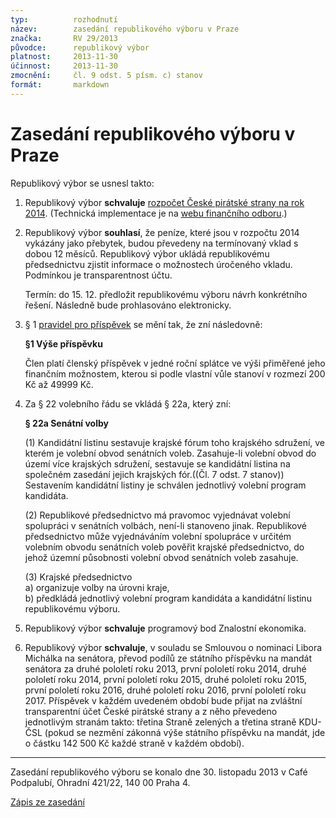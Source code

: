 ```yaml
---
typ:          rozhodnutí
název:        zasedání republikového výboru v Praze
značka:       RV 29/2013
původce:      republikový výbor
platnost:     2013-11-30
účinnost:     2013-11-30
zmocnění:     čl. 9 odst. 5 písm. c) stanov
formát:       markdown
---
```


# Zasedání republikového výboru v Praze

Republikový výbor se usnesl takto:

1.  Republikový výbor **schvaluje** [rozpočet České pirátské strany na rok 2014](rozpocet_ceske_piratske_strany_2014_-_navrh.pdf). (Technická implementace je na [webu finančního odboru](http://www.pirati.cz/fo/hospodareni2014/rozpocty/strana/start).)

2.  Republikový výbor **souhlasí**, že peníze, které jsou v rozpočtu 2014 vykázány jako přebytek, budou převedeny na termínovaný vklad s dobou 12 měsíců. Republikový výbor ukládá republikovému předsednictvu zjistit informace o možnostech úročeného vkladu. Podmínkou je transparentnost účtu.

    Termín: do 15. 12. předložit republikovému výboru návrh konkrétního řešení. Následně bude prohlasováno elektronicky.

3.  § 1 [pravidel pro příspěvek](/predpisy/prp/2010-08-15.html) se mění tak, že zní následovně:

    **§1 Výše příspěvku**

    Člen platí členský příspěvek  v jedné roční splátce ve výši přiměřené jeho finančním možnostem,  kterou si podle vlastní vůle stanoví v rozmezí 200 Kč až 49999 Kč.

4.  Za § 22 volebního řádu se vkládá § 22a, který zní:

    **§ 22a Senátní volby**

    (1) Kandidátní listinu sestavuje krajské fórum toho krajského sdružení, ve kterém je volební obvod senátních voleb. Zasahuje-li volební obvod do území více krajských sdružení, sestavuje se kandidátní listina na společném zasedání jejich krajských fór.((Čl. 7 odst. 7 stanov)) Sestavením kandidátní listiny je schválen jednotlivý volební program kandidáta.

    (2) Republikové předsednictvo má pravomoc vyjednávat volební spolupráci v senátních volbách, není-li stanoveno jinak. Republikové předsednictvo může vyjednáváním volební spolupráce v určitém volebním obvodu senátních voleb pověřit krajské předsednictvo, do jehož územní působnosti volební obvod senátních voleb zasahuje.

    (3) Krajské předsednictvo  
    a) organizuje volby na úrovni kraje,  
    b) předkládá jednotlivý volební program kandidáta a kandidátní listinu republikovému výboru.

5.  Republikový výbor **schvaluje** programový bod Znalostní ekonomika.

6.  Republikový výbor **schvaluje**, v souladu se Smlouvou o nominaci Libora Michálka na senátora, převod podílů ze státního příspěvku na mandát senátora za druhé pololetí roku 2013, první pololetí roku 2014, druhé pololetí roku 2014, první pololetí roku 2015, druhé pololetí roku 2015, první pololetí roku 2016, druhé pololetí roku 2016, první pololetí roku 2017. Příspěvek v každém uvedeném období bude přijat na zvláštní transparentní účet České pirátské strany a z něho převedeno jednotlivým stranám takto: třetina Straně zelených a třetina straně KDU-ČSL (pokud se nezmění zákonná výše státního příspěvku na mandát, jde o částku 142 500 Kč každé straně v každém období).

----

Zasedání republikového výboru se konalo dne 30. listopadu 2013 v Café Podpalubí, Ohradní 421/22, 140 00 Praha 4.

[Zápis ze zasedání](zapis-rv.pdf)

